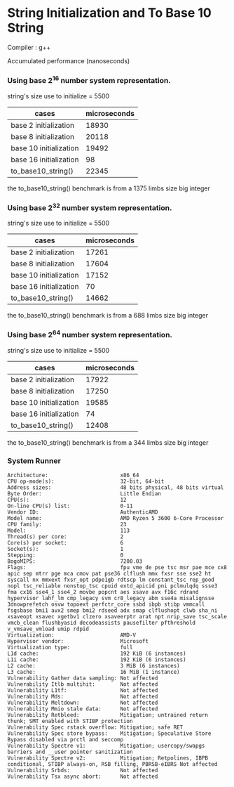 # String Initialization and To Base 10 String

Compiler : g++

Accumulated performance (nanoseconds)

### Using base 2<sup>16</sup> number system representation.

string's size use to initialize = 5500

| cases | microseconds |
| ----- | ----------- |
| base 2 initialization | 18930 |
| base 8 initialization | 20118 |
| base 10 initialization | 19492 |
| base 16 initialization | 98 |
| to_base10_string() | 22345 |

the to_base10_string() benchmark is from a 1375 limbs size big integer

### Using base 2<sup>32</sup> number system representation.

string's size use to initialize = 5500

| cases | microseconds |
| ----- | ----------- |
| base 2 initialization | 17261 |
| base 8 initialization | 17604 |
| base 10 initialization | 17152 |
| base 16 initialization | 70 |
| to_base10_string() | 14662 |

the to_base10_string() benchmark is from a 688 limbs size big integer

### Using base 2<sup>64</sup> number system representation.

string's size use to initialize = 5500

| cases | microseconds |
| ----- | ----------- |
| base 2 initialization | 17922 |
| base 8 initialization | 17250 |
| base 10 initialization | 19585 |
| base 16 initialization | 74 |
| to_base10_string() | 12408 |

the to_base10_string() benchmark is from a 344 limbs size big integer


### System Runner

```
Architecture:                       x86_64
CPU op-mode(s):                     32-bit, 64-bit
Address sizes:                      48 bits physical, 48 bits virtual
Byte Order:                         Little Endian
CPU(s):                             12
On-line CPU(s) list:                0-11
Vendor ID:                          AuthenticAMD
Model name:                         AMD Ryzen 5 3600 6-Core Processor
CPU family:                         23
Model:                              113
Thread(s) per core:                 2
Core(s) per socket:                 6
Socket(s):                          1
Stepping:                           0
BogoMIPS:                           7200.03
Flags:                              fpu vme de pse tsc msr pae mce cx8 apic sep mtrr pge mca cmov pat pse36 clflush mmx fxsr sse sse2 ht syscall nx mmxext fxsr_opt pdpe1gb rdtscp lm constant_tsc rep_good nopl tsc_reliable nonstop_tsc cpuid extd_apicid pni pclmulqdq ssse3 fma cx16 sse4_1 sse4_2 movbe popcnt aes xsave avx f16c rdrand hypervisor lahf_lm cmp_legacy svm cr8_legacy abm sse4a misalignsse 3dnowprefetch osvw topoext perfctr_core ssbd ibpb stibp vmmcall fsgsbase bmi1 avx2 smep bmi2 rdseed adx smap clflushopt clwb sha_ni xsaveopt xsavec xgetbv1 clzero xsaveerptr arat npt nrip_save tsc_scale vmcb_clean flushbyasid decodeassists pausefilter pfthreshold v_vmsave_vmload umip rdpid
Virtualization:                     AMD-V
Hypervisor vendor:                  Microsoft
Virtualization type:                full
L1d cache:                          192 KiB (6 instances)
L1i cache:                          192 KiB (6 instances)
L2 cache:                           3 MiB (6 instances)
L3 cache:                           16 MiB (1 instance)
Vulnerability Gather data sampling: Not affected
Vulnerability Itlb multihit:        Not affected
Vulnerability L1tf:                 Not affected
Vulnerability Mds:                  Not affected
Vulnerability Meltdown:             Not affected
Vulnerability Mmio stale data:      Not affected
Vulnerability Retbleed:             Mitigation; untrained return thunk; SMT enabled with STIBP protection
Vulnerability Spec rstack overflow: Mitigation; safe RET
Vulnerability Spec store bypass:    Mitigation; Speculative Store Bypass disabled via prctl and seccomp
Vulnerability Spectre v1:           Mitigation; usercopy/swapgs barriers and __user pointer sanitization
Vulnerability Spectre v2:           Mitigation; Retpolines, IBPB conditional, STIBP always-on, RSB filling, PBRSB-eIBRS Not affected
Vulnerability Srbds:                Not affected
Vulnerability Tsx async abort:      Not affected
```
